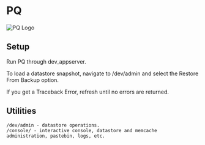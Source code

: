 PQ 
================

![PQ Logo](http://plopquiz.com/static/stylesheets/img/homepage/logo.png)


Setup
------------

  Run PQ through dev_appserver. 
  
  To load a datastore snapshot, navigate to /dev/admin
  and select the Restore From Backup option. 
  
  If you get a Traceback Error, refresh until no errors are returned.
  
   
    
Utilities
------------    
    
    /dev/admin - datastore operations.
    /console/ - interactive console, datastore and memcache administration, pastebin, logs, etc. 
